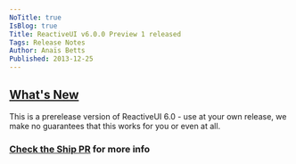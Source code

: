 ```yaml
---
NoTitle: true
IsBlog: true
Title: ReactiveUI v6.0.0 Preview 1 released
Tags: Release Notes
Author: Anaïs Betts
Published: 2013-12-25
---
```


## [What's New](https://github.com/reactiveui/ReactiveUI/compare/main...5.99.0)

This is a prerelease version of ReactiveUI 6.0 - use at your own release, we make no guarantees that this works for you or even at all.

### [Check the Ship PR](https://github.com/reactiveui/ReactiveUI/pull/434) for more info
